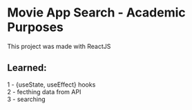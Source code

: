 # Movie App Search - Academic Purposes

This project was made with ReactJS

## Learned:

1 - {useState, useEffect} hooks  
2 - fecthing data from API  
3 - searching
